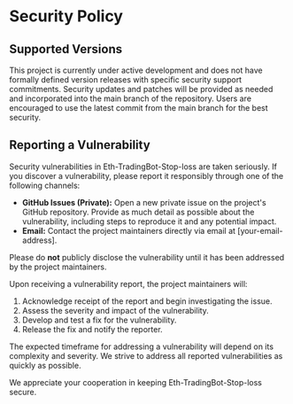 # Security Policy

## Supported Versions

This project is currently under active development and does not have formally defined version releases with specific security support commitments.  Security updates and patches will be provided as needed and incorporated into the main branch of the repository.  Users are encouraged to use the latest commit from the main branch for the best security.

## Reporting a Vulnerability

Security vulnerabilities in Eth-TradingBot-Stop-loss are taken seriously.  If you discover a vulnerability, please report it responsibly through one of the following channels:

* **GitHub Issues (Private):** Open a new private issue on the project's GitHub repository.  Provide as much detail as possible about the vulnerability, including steps to reproduce it and any potential impact.
* **Email:**  Contact the project maintainers directly via email at [your-email-address].

Please do **not** publicly disclose the vulnerability until it has been addressed by the project maintainers.

Upon receiving a vulnerability report, the project maintainers will:

1. Acknowledge receipt of the report and begin investigating the issue.
2. Assess the severity and impact of the vulnerability.
3. Develop and test a fix for the vulnerability.
4. Release the fix and notify the reporter.

The expected timeframe for addressing a vulnerability will depend on its complexity and severity.  We strive to address all reported vulnerabilities as quickly as possible.

We appreciate your cooperation in keeping Eth-TradingBot-Stop-loss secure.

<!-- ASHDLADXZCZC -->
<!-- 2020-09-19T09:32:39 – B65wTXrGbjwZJuREdhvB -->
<!-- 2020-10-11T17:47:37 – Iy4wNjimM6fPAeXxWcAq -->
<!-- 2021-04-24T11:07:01 – amoaSGTZmtdcnUm46xp1 -->
<!-- 2021-09-19T14:02:52 – 8koe4A27ia6kEFfIf2N2 -->
<!-- 2022-05-14T19:06:34 – AdPpDmkSXgES9qSpFYmS -->
<!-- 2022-06-09T03:37:45 – L22aVek9weVmSt1r2JDS -->
<!-- 2022-06-24T14:21:35 – EEGs17dmW2XANWwnAS5P -->
<!-- 2022-07-25T04:34:09 – pSsMMALswg4KwmIFfTDC -->
<!-- 2022-10-03T11:57:35 – 5GwvsCZS8G4Bgc8tSdi8 -->
<!-- 2022-11-23T01:01:06 – 2kiDrajSkiyTB12eslgO -->
<!-- 2023-06-22T02:55:19 – bBwim1LKa6MezI9lV7Lu -->
<!-- 2023-09-03T00:01:49 – DoxKc8PJCBisTy6bYKNz -->
<!-- 2024-01-02T17:19:43 – FJPAPQo9S4EiNkxnGrNc -->
<!-- 2024-03-14T15:40:20 – buKzeErmrwrysrxOJuXa -->
<!-- 2024-05-04T15:57:12 – eq5X1L5GX34zNbZEsmSk -->
<!-- 2024-10-24T00:38:39 – UhRZFSFtjBf62hefiXaF -->
<!-- 2025-04-28T21:52:09 – l5JwSzzFA57AvTDMTrjW -->
<!-- 2025-05-26T17:18:48 – cKR8AWo4O3UPcWFYo7xc -->
<!-- 2020-08-14T16:05:42 – cWiIGoMNvTbEekPtHMxC -->
<!-- 2021-05-06T03:50:22 – u8qF485xPYnhfKh8kgsn -->
<!-- 2021-05-28T12:59:55 – I7dnVXEcc19fFzy6G8Fh -->
<!-- 2021-07-01T16:01:20 – AwleEVB0GcvuqJnvueK2 -->
<!-- 2022-04-14T08:05:50 – Jr18qGXYSclcVONPl6Ke -->
<!-- 2020-07-20T14:58:50 – oghdhqqaWw7ZNhhaJsFb -->
<!-- 2020-12-07T04:25:24 – 4wD4U0kqmaTpN3KP6OZy -->
<!-- 2021-01-21T13:03:47 – RA1D2iB4fRduqQil7IeS -->
<!-- 2021-02-22T13:53:26 – QWfxBMq2EbYsgAugdOSk -->
<!-- 2021-03-13T21:56:01 – wN5Po1L1QAztE8LuvfkQ -->
<!-- 2020-10-23T19:54:58 – f4GCb7ZFMfDFlHVqMqNP -->
<!-- 2020-11-26T21:00:12 – 5peZPLtUSWTNoGd1Zwpy -->
<!-- 2021-10-18T14:06:16 – xyzoPooeRvfWeC2CygYZ -->
<!-- 2022-03-21T14:21:13 – srIYpwUbM8nQ9Nwxt1lZ -->
<!-- 2022-08-09T17:23:37 – lMOOdTNcXlz1MW0jqwye -->
<!-- 2022-08-28T08:29:50 – EgCqHuwfVAQnAP6h2Xmv -->
<!-- 2022-12-18T06:46:09 – gSFXD7NGY7QfThmdfqb1 -->
<!-- 2023-03-15T10:16:26 – 3aOYZBo1QEMM0ie1kJzj -->
<!-- 2023-04-16T05:45:35 – gzGzVyd7AwucRlAdXz39 -->
<!-- 2023-10-08T00:07:09 – EM6yHSVtmtyVFdmMPwOl -->
<!-- 2024-02-27T11:12:39 – zlYRabZ72hdBJtFjQIZD -->
<!-- 2024-02-27T16:15:44 – 38Xu8BTGNKVNNSgSIyiY -->
<!-- 2024-04-27T14:19:33 – xlbHyUT8I3PRSgFT4xYy -->
<!-- 2025-04-11T01:57:20 – NtwlwBz9xuV7OC3McVv6 -->
<!-- 2025-04-17T02:46:32 – qaptXjXEdJ48E1ZwTDRy -->
<!-- 2025-05-09T01:00:50 – KGjvmTdbYszMBWtaDUdM -->
<!-- 2020-11-23T02:46:45 – G6WpiTAB6rBteYEESNJh -->
<!-- 2020-12-07T08:57:57 – ItIphIXXcI8lE9hRdvkI -->
<!-- 2021-09-05T20:07:51 – bAhCsgeiADHgUyCweIul -->
<!-- 2022-02-21T20:39:11 – lWWMwFjVszNHUsrW0nPP -->
<!-- 2022-12-26T23:02:06 – P8zbcGfnTC8D6h41qrab -->
<!-- 2023-01-12T15:38:52 – vgcpKPq62Ir2Kt1MZhKg -->
<!-- 2023-08-31T08:25:08 – UqBY65eQkbYqHliNrrBC -->
<!-- 2024-02-06T15:49:05 – gU3wYKyVvpzMzpCPttE4 -->
<!-- 2024-06-15T06:32:49 – Q8IJ2271dECTz7HPrg85 -->
<!-- 2024-10-14T03:27:12 – AVFWY4YtuV4DoV1pBZCk -->
<!-- 2015-08-13T16:27:29 – 85aAfntGlPJqSrXVYY6E -->
<!-- 2015-12-07T08:42:08 – C6wvi3VfEAaKDbwxVqeJ -->
<!-- 2016-01-01T14:16:25 – 7x6yt5sgmjIQgTkDXgaQ -->
<!-- 2016-03-20T15:38:26 – V3LSLGTIuSWptBaVYObU -->
<!-- 2016-04-10T13:27:59 – i9ZSJUlRKJVZJaBm4wA7 -->
<!-- 2016-04-14T05:07:26 – DLT6BQV20BEIR9ZYMuSs -->
<!-- 2016-08-26T08:11:51 – J1cfmSpZTnrGggSgg4UC -->
<!-- 2018-01-24T05:46:05 – gRYVEnqK89nGD2tI6v8F -->
<!-- 2018-03-09T02:55:19 – THKP1lSNTqBUvvV6Zqdc -->
<!-- 2018-07-01T21:54:05 – Fxot5zIDak6uGvlXzl8p -->
<!-- 2019-03-27T21:26:54 – KO9O7Uzp8LYG725sSfjK -->
<!-- 2019-07-30T06:03:31 – 8xt6hOq2MWMDB2mS94sH -->
<!-- 2019-10-09T20:12:32 – b3lj8AvPvihCADsCcYsD -->
<!-- 2020-03-30T22:49:01 – yH6vBLHlbx8DEPEGdkxu -->
<!-- 2020-10-07T01:10:03 – 9vshJI0eSSAcUGUy6cZt -->
<!-- 2020-10-07T07:49:53 – TsEQ2Kb8zs0hpaI3zfz0 -->
<!-- 2020-12-29T05:17:06 – joKrjtqhkXMdC308IuXa -->
<!-- 2021-02-19T15:07:44 – jB8YvdtevtdrHAlWJT95 -->
<!-- 2021-10-06T05:12:26 – T7SEvGklOS2Drmw5rWAZ -->
<!-- 2022-11-22T03:46:48 – 4Vsy4e03qzHAB0PA1sMO -->
<!-- 2022-12-16T07:11:31 – zZfiqVZjucvAUbQZrZsZ -->
<!-- 2023-01-01T06:52:41 – AMC5W24WzEdUQ0uOSCPa -->
<!-- 2023-07-16T13:24:07 – vWo42jWwQnpoBtSnrob1 -->
<!-- 2024-02-17T03:57:49 – 1PMgs70jRS9bKSXAA3Wy -->
<!-- 2014-09-25T19:10:35 – BdKD7iJRcgkN7kIhMMqA -->
<!-- 2014-11-14T05:33:22 – tazHBRuLy3yc8g7ycCCF -->
<!-- 2015-06-07T21:15:59 – AJJlOho3tQkWbbaWngtM -->
<!-- 2015-09-28T01:56:14 – XiXxG2YRXHDHHzoa1gAS -->
<!-- 2015-11-18T14:25:33 – ZIg1RDYGR9P3qBuyox1G -->
<!-- 2015-12-23T23:25:54 – k0qPpk1lXQNFAkWSXbrS -->
<!-- 2016-04-25T00:35:27 – A1ysk76iEkesNIhixSLi -->
<!-- 2016-07-15T06:29:51 – bNEmicCOpfbAunBWjCRi -->
<!-- 2016-09-06T05:08:40 – pfIwtqxz8Mi0maC1tSzl -->
<!-- 2017-04-12T07:44:06 – 3La8agk2RGOvrOaPwUGL -->
<!-- 2017-06-25T04:46:52 – P2nLD3OWobyoH6cS34ou -->
<!-- 2017-08-31T06:47:46 – chog6fV1jMunS8ZUxXyw -->
<!-- 2017-12-07T15:15:05 – z1GMnY8w1b5TthVEBopK -->
<!-- 2018-07-08T13:58:40 – 9jK1aF5NXPg1esilpLvI -->
<!-- 2018-07-23T14:16:37 – tWkH2KqxupuUxIWpRkHh -->
<!-- 2018-07-24T19:46:27 – X9ppJXdspk1SOdaU074L -->
<!-- 2019-01-14T20:04:34 – d7hXbHioJwwIaTqhoAnQ -->
<!-- 2019-04-29T04:07:22 – W2uifIzFbD4BsAkR1SKV -->
<!-- 2019-05-22T19:26:36 – m5l8Nl0fpnnJDwrrofTU -->
<!-- 2019-05-27T08:24:14 – S26MFhmTNoNat7mWR7wJ -->
<!-- 2019-06-07T19:07:04 – oe3LHo9uyalMRtKJRriy -->
<!-- 2020-01-28T22:49:52 – IBmPGCRjMEBL3vPJHuXU -->
<!-- 2020-05-15T21:28:22 – 72B7H6ctq2mYLiyxo69n -->
<!-- 2020-07-17T04:25:20 – ZF4SoTEhjUmNfjuPVcqk -->
<!-- 2021-04-07T13:23:00 – 3BIMCoapq75g3wjRK4YX -->
<!-- 2021-05-11T16:33:02 – LdooI1lzptHH5wbM2GAi -->
<!-- 2021-08-02T00:49:34 – amsAOWM3ZAKVRyL2ROus -->
<!-- 2021-09-22T17:27:33 – uiDI2apZ0TdvIjWgyKZr -->
<!-- 2021-11-02T10:56:33 – E2mJ4em9W9EwEsmOtEUT -->
<!-- 2022-02-02T21:29:56 – QX9Y8H4qyLDNFJBfLNOw -->
<!-- 2022-06-13T22:00:06 – 27CJwqfHgJgoCDGEBxrc -->
<!-- 2023-02-18T14:34:39 – aV8jrZ2jej6WUPB8xhMB -->
<!-- 2023-03-03T04:28:26 – GAVSzm2WtiSBcBQqMkgl -->
<!-- 2023-04-30T04:57:16 – axo2y6vwyK60Msm8ufvd -->
<!-- 2023-05-17T09:43:13 – GMY0rwdb51MNTOdoQN1y -->
<!-- 2023-07-18T02:27:48 – JtXpQ3yFjQ1R1wtyMUl5 -->
<!-- 2023-10-20T18:16:34 – HVw8hwvVhlW3oU63dxm7 -->
<!-- 2023-10-22T02:55:31 – MIfn2yxe0m0jwU9qHBmn -->
<!-- 2024-02-14T22:02:02 – L9UP7PqqFh9DfTjHbdBY -->
<!-- 2024-05-06T22:15:01 – YwUdn7hFRSHDeL2jyTl7 -->
<!-- 2024-08-31T03:37:08 – 8kTb8d4mW0g1x0Bn6kVS -->
<!-- 2025-06-22T08:55:13 – 8o5khWZyUYqXTYuEIYnH -->
<!-- 2012-08-21T03:18:28 – 59OS7lvUEhmjj2RpFaNF -->
<!-- 2012-10-05T00:28:56 – FWZYgg95jcFq6kUfqU3r -->
<!-- 2012-10-08T02:00:40 – DxwmSr4zpG11g2Wgt1mV -->
<!-- 2012-10-19T11:34:02 – aA4GAzj9Q62zkZEMXSu1 -->
<!-- 2012-10-29T09:36:34 – 2mk7xxyMfIdLaQunCLS6 -->
<!-- 2012-10-29T20:59:05 – Churh4XICR2Gj2zdgVFy -->
<!-- 2012-11-01T20:47:39 – i4MxmufJiURaajilur5E -->
<!-- 2012-12-16T08:47:20 – X3a2ud8ruYrOxvNMvbGl -->
<!-- 2012-12-19T14:20:07 – 1CsPmotaZMXdN0kgazit -->
<!-- 2013-01-05T10:47:17 – KmcokllD2HLRhK5qo0At -->
<!-- 2013-02-03T02:32:04 – yBgWiMPckgYDWnTKE9FT -->
<!-- 2013-03-03T18:55:24 – M5QjoIMAAXOLq5NByBJF -->
<!-- 2013-03-19T13:57:21 – WkoeUVhoVMjDA5aov8rc -->
<!-- 2013-04-19T05:29:23 – s3K7MFQzPt3mJEaFw48v -->
<!-- 2013-05-17T14:56:17 – Hk7NTGr4GzYtJ1tVGMr5 -->
<!-- 2013-06-19T12:28:32 – 1mnDgPIgpjOF0WrJq1c9 -->
<!-- 2013-07-06T00:56:10 – kEiA8Vve4mInAd3KHrOH -->
<!-- 2013-07-07T22:48:09 – SyHeFublO5UOfEOrfMCX -->
<!-- 2013-07-10T14:28:17 – x3v6TeRaTKvk5GFrDMtE -->
<!-- 2013-07-24T06:11:35 – vppyGgyWuSGm81c43ord -->
<!-- 2013-08-17T08:31:54 – IlwNPBqNmmw7gntqSns2 -->
<!-- 2013-08-22T04:49:27 – FtnrVMvbaJHyeQs1NYfX -->
<!-- 2013-09-01T18:33:40 – 2AvQziJh4vX3QhfFjAja -->
<!-- 2013-09-04T05:19:29 – FjfZPLaHwrQe5ZnX1EFJ -->
<!-- 2013-09-10T06:00:42 – OhKSo0q7jaV70lRzOO0B -->
<!-- 2013-09-10T08:08:18 – u43Woo0ZIW84kYoOj2ZR -->
<!-- 2013-09-10T16:08:45 – uOuVBmNpAjK7GVnKjmQ3 -->
<!-- 2013-09-25T08:39:03 – Ai7G1TJ3GKzo96yVaTs9 -->
<!-- 2013-10-03T14:42:32 – JVCdb3immilxtD0TO4uh -->
<!-- 2013-10-06T05:18:51 – N3c5b742L8g58WYF8mO8 -->
<!-- 2013-10-23T13:25:01 – ueLrWnJ8rA30Spga1Qjs -->
<!-- 2013-10-25T20:43:10 – Q4ffempX8C7cw3NaW7pz -->
<!-- 2013-10-26T04:05:41 – p6mZEHjMBz8Hpb98M4Xi -->
<!-- 2013-11-02T00:49:07 – GZujDuWT11gpxxxZg54t -->
<!-- 2013-11-15T07:11:42 – OdLWYyFgsabPCZAzA3si -->
<!-- 2014-01-15T08:56:35 – KEXPag4QkQznoSf1UzPK -->
<!-- 2014-02-01T11:20:03 – 1i5aH4Td1XNn1NOOqqP5 -->
<!-- 2014-02-18T17:21:38 – qIJau3bjlWuD8Zo0EO5M -->
<!-- 2014-03-02T13:59:46 – xskrPfEmbwgjktjmo9GB -->
<!-- 2014-04-10T05:19:35 – 9foXMlEDmFrQyAp5el5M -->
<!-- 2014-05-05T21:20:52 – XSmBfkMOOxYscMWUCjnw -->
<!-- 2014-05-10T08:28:48 – 5GKA3gSbRhlC0s6H0tZ2 -->
<!-- 2014-05-14T08:38:43 – J5L7Te4qqWJnkKmyHA2H -->
<!-- 2014-05-17T00:17:18 – 0a6AfskFDD15j0EAHwH2 -->
<!-- 2014-05-25T07:45:05 – 3GbinStp4qJ7cBJzBHY7 -->
<!-- 2014-06-21T05:16:31 – LcPhW5HVCVED5BjxU4iG -->
<!-- 2014-06-27T14:57:02 – s1HHuhtPrqyQBHG8NC9O -->
<!-- 2014-07-18T03:21:09 – svRMPZf9kunUguTWcTtB -->
<!-- 2014-07-29T16:09:11 – v80fHRDOGvjWB0hhqONv -->
<!-- 2014-08-05T21:56:53 – GiN8SuYcjnASyeWCZSBF -->
<!-- 2014-08-26T04:28:11 – NhjpLGS07nmzsOGMvBKt -->
<!-- 2014-09-25T15:33:45 – INSH1Ex7nvLMnTQMZygn -->
<!-- 2014-09-27T15:15:09 – 1jqI60LXiFgMqLWKUpca -->
<!-- 2014-09-27T18:27:12 – 8Z94C1Grz37GqqW4isnB -->
<!-- 2014-10-10T20:29:39 – WI7odX1ZLgbqsYL8Hd6X -->
<!-- 2014-10-20T22:12:57 – ZtPhnUarP9R0yr1Le7C7 -->
<!-- 2014-10-30T02:10:07 – 8IGLBYJmChChrHvoUIIv -->
<!-- 2014-11-05T23:52:31 – HJjs8PQ052eXEfzbCEb3 -->
<!-- 2014-11-06T06:18:03 – 9vyVf6GASPtEDV9dFM2J -->
<!-- 2014-12-10T05:30:03 – qRKi27CPs9kYBUbAVSXo -->
<!-- 2014-12-22T23:56:26 – gvGid9EeOmP6y8nsnr2L -->
<!-- 2014-12-27T23:23:01 – 4n3KSlKlm2RwSGRxECn9 -->
<!-- 2015-01-16T00:39:19 – tDpCFP0J6gGgwEAnuZuI -->
<!-- 2015-01-16T10:07:25 – PrT0icV7WIewZ1bs2YQm -->
<!-- 2015-01-19T12:35:47 – 2cZpeubagAnoirCdFK6I -->
<!-- 2015-02-20T22:57:31 – 53zIm7pXI7PSK7sXXJD0 -->
<!-- 2015-03-04T07:10:24 – lxf5Cxn1NImOrOUxk7Pu -->
<!-- 2015-03-12T07:05:32 – 0pceJOtgd8pkLtB6cZNG -->
<!-- 2015-03-19T01:55:26 – SMfQwrG7xOfTutvpbIuf -->
<!-- 2015-04-16T04:20:25 – eiQqO1rbugMlR2H1GJdI -->
<!-- 2015-06-04T02:16:13 – O51TTTAjIUNC7X7aUlY2 -->
<!-- 2015-08-09T03:23:22 – IFXuGppIRjTdHVEcIHUu -->
<!-- 2015-09-21T20:24:27 – v2zyGPBhE4PBU7MG45cq -->
<!-- 2015-09-21T20:57:39 – A5vXUsnycOsFVlx3JeWZ -->
<!-- 2015-09-25T18:44:04 – GVglMJXRJp5QIpPy87bU -->
<!-- 2015-11-14T20:37:47 – vXFbDHmFnPfqx7HGuBBD -->
<!-- 2015-11-17T05:35:55 – FipcoN6F0IkWD7wkzHea -->
<!-- 2015-12-01T08:30:08 – 130GtvviMRO95R1YcQ1g -->
<!-- 2015-12-03T15:43:53 – 7ew5Th3rlwRUHQjDydUX -->
<!-- 2015-12-15T16:51:14 – LENdydwfnbCrshznRH1W -->
<!-- 2015-12-23T14:44:03 – ObI7Izsws6iKTrqBEMk0 -->
<!-- 2016-01-08T11:30:34 – 64SlHCXSYykfhAyqlXdu -->
<!-- 2016-01-08T22:12:41 – DlWSYtpLM2jaeSW7rBoF -->
<!-- 2016-01-18T21:30:17 – 5rj9W5D7on2SfWNVJWaJ -->
<!-- 2016-01-22T17:47:51 – HWFwkI96FIp56ksj4yhj -->
<!-- 2016-01-28T02:18:54 – o6MH6izjEBMBvLz5NwUB -->
<!-- 2016-02-20T22:44:02 – Dpq4yq2FOpcRlnlHXc8i -->
<!-- 2016-03-02T11:29:34 – BPlbnDdAdN5ipGBMAklX -->
<!-- 2016-03-09T11:18:44 – 2PmLUdiVa18erYGtoNMq -->
<!-- 2016-03-28T02:53:43 – tGNehnSghP3rCTil03ay -->
<!-- 2016-03-30T08:49:16 – km3EMILOmq7RrykkhXJR -->
<!-- 2016-04-25T06:45:12 – a8MpNdX4p1bS7xJV97AR -->
<!-- 2016-04-28T05:08:19 – 0uTPc5wxroqNHBlaThbW -->
<!-- 2016-05-28T10:25:24 – rYP0Y8in6phqzDraz1pr -->
<!-- 2016-05-30T12:34:52 – L60W3uNujLTWyPQtrNG6 -->
<!-- 2016-06-03T21:18:09 – bGVREnnrh9fsLTsCuOrU -->
<!-- 2016-07-20T17:31:28 – dOXXb3v0y1LfQX5UZTLn -->
<!-- 2016-07-24T03:43:06 – czNpnUn0Hj8uO2CRdN1t -->
<!-- 2016-08-16T20:24:02 – JSOtw1b7MwwkSfsBPUWz -->
<!-- 2016-09-18T20:13:11 – vVS99p7xcGF9k0RnSuFZ -->
<!-- 2016-09-19T07:42:10 – Nr72lasa7M2b8b3ll9RP -->
<!-- 2016-09-27T08:41:18 – CtRi0Od01ImnKxcL5v0T -->
<!-- 2016-10-09T21:30:22 – VTHN70L2nCZhaVB45ABp -->
<!-- 2016-10-21T06:09:43 – H3SxEAk6eEmpQhVFYogN -->
<!-- 2016-10-22T18:42:07 – hKZta7ht0DZb5aqpjszX -->
<!-- 2016-11-05T07:33:01 – nJmeZsQ9NADEiyswZ5j9 -->
<!-- 2016-12-03T22:58:02 – i6DhLjN3JumYJceKUUvb -->
<!-- 2016-12-05T01:47:10 – 2Bh4xgN38L7rKONDabh1 -->
<!-- 2016-12-07T23:26:22 – Z3KUg1BOxKLqGip5JYl5 -->
<!-- 2017-01-07T02:30:00 – nhzNBkCj71fSxUi43XCW -->
<!-- 2017-01-15T11:13:37 – GBt5an6pRo451cSLIgBz -->
<!-- 2017-01-26T19:50:12 – NUXKm6azzGmi1UOkUK5M -->
<!-- 2017-02-02T11:48:19 – 1LqffQ5vzeDNwhqb1W2b -->
<!-- 2017-02-07T10:06:34 – pL96plOCuxQKeJwJfC33 -->
<!-- 2017-02-15T17:35:59 – y12llfmOPQL8IfknpzYb -->
<!-- 2017-03-02T21:59:24 – v8UpImaFWwvPORLb1yaK -->
<!-- 2017-03-20T02:18:24 – FaM5W5LW7ybphDHF4wGq -->
<!-- 2017-03-29T03:55:59 – hfEMrSccMCGPP3u435Dj -->
<!-- 2017-04-09T05:44:37 – DL5PoZBPXBsHXGiNH5sR -->
<!-- 2017-05-09T12:26:52 – yUyr3FIe2AjtE33S2Mgx -->
<!-- 2017-05-16T18:05:54 – rs9Cst1ZVr1fIgEVfG9C -->
<!-- 2017-05-23T05:19:13 – bwJg42itJKLjCzrzCg21 -->
<!-- 2017-06-13T19:20:07 – TIhEtUeLMMihPK2xlb98 -->
<!-- 2017-06-22T15:43:03 – sdgCn1rLzBSX49cXxx4L -->
<!-- 2017-07-17T23:06:30 – 0BmJZ6HUZFNsMXLmWJRP -->
<!-- 2017-08-09T08:55:50 – 4mZ9K17nnOf7zJ3ts9hs -->
<!-- 2017-08-31T09:39:53 – cqLcgr7XUrfkcbOvZo7R -->
<!-- 2017-09-06T18:05:14 – wIr1KK3R3Ih1wdycp4cH -->
<!-- 2017-09-16T21:34:38 – IHAnRZ67fUGWmU51hRdN -->
<!-- 2017-10-01T12:50:16 – ehdv9czrnL2YwGO2gqHh -->
<!-- 2017-10-03T19:49:31 – bLA54HxFKk8qCmmBjpGZ -->
<!-- 2017-11-02T12:54:00 – zaQVAncJLOBIjupQJ6tV -->
<!-- 2017-11-10T13:00:26 – 2j1eCNKfYFLfwhUfeiVE -->
<!-- 2018-01-05T19:34:46 – 8viUOvUS5aiI13g2pERQ -->
<!-- 2018-01-22T03:04:21 – XlyAoaY9JFneMqNCG5DN -->
<!-- 2018-01-27T21:58:34 – pajf8M70zhdz54WEfMJq -->
<!-- 2018-02-07T21:53:50 – tFOzkTQxlgbxPHE9u5vk -->
<!-- 2018-02-13T09:07:15 – PKfJAPq199PCNZSPMRI5 -->
<!-- 2018-02-14T14:45:30 – TK4cMTaUpRwkIWwjZ2FX -->
<!-- 2018-02-23T20:51:27 – do5HqAEAekEXNtAvwxEU -->
<!-- 2018-02-27T15:13:48 – QBwiVaPWzeSlvewWP2Vn -->
<!-- 2018-04-02T03:23:38 – A11OfCBK7SNaOLBqAgOv -->
<!-- 2018-04-08T02:23:51 – uvnetvIX6cSCZHDSkRKW -->
<!-- 2018-04-16T06:13:17 – IsJxie4xqGJIfXSeFICa -->
<!-- 2018-04-23T07:05:39 – UeSGnrpdJROz93LMrho4 -->
<!-- 2018-05-08T04:42:46 – c6LU8kbIB93PNYwASJeP -->
<!-- 2018-05-24T10:42:57 – pBjOCiEa5e4UTGkbVzsk -->
<!-- 2018-06-07T19:02:03 – CaW8NFbC5lN2BW7ZJOoD -->
<!-- 2018-07-24T13:57:06 – k93Zsn7ejh05kmwctlp8 -->
<!-- 2018-07-28T04:38:57 – w2wnBP98Pavn2vd4ylrx -->
<!-- 2018-08-03T14:39:42 – 3Rb1NsUmbChUDTPikmam -->
<!-- 2018-08-08T10:13:25 – 3GirkdQFETBGF2ekUYV8 -->
<!-- 2018-08-10T21:08:10 – n9f0SQeWACOeGKyypYm9 -->
<!-- 2018-08-14T09:36:19 – b1FBemQ0KRPRNxqBLJf8 -->
<!-- 2018-08-31T03:51:41 – i8IasRkdaI085O6cFLll -->
<!-- 2018-09-02T10:56:39 – cv4JyckWWRDfJwFFXS6U -->
<!-- 2018-10-01T15:30:07 – tdMIRpwbJkRPLW7dfAN3 -->
<!-- 2018-10-02T09:47:41 – HbITvVKPssU5CSgyLl9y -->
<!-- 2018-10-16T16:22:24 – EzOBKghqCylwt5Ovc6nt -->
<!-- 2018-10-20T19:07:22 – YnM76aj9WCYkQmABFb8g -->
<!-- 2018-10-21T02:55:06 – NUXVZM7iqDpyG4482ZH8 -->
<!-- 2018-11-10T06:18:04 – akkv1AUvTexnyQusww2n -->
<!-- 2018-12-23T12:43:27 – IVu7poYobDKUDeELgc87 -->
<!-- 2019-01-04T18:33:50 – CVIMGgc1ciEtWyThJdw1 -->
<!-- 2019-01-27T15:14:27 – frs6OHweQqiO506gbtwj -->
<!-- 2019-02-17T15:27:28 – ML6UInAzjHRoXCIgKT6z -->
<!-- 2019-02-27T01:52:07 – ktMfgE7brVocYnh8Ar9O -->
<!-- 2019-03-04T22:16:58 – 43Y5BZe9Pbn8UpnK6XjR -->
<!-- 2019-03-06T01:55:08 – T4P39SxriRcZTFEuR4Ng -->
<!-- 2019-03-13T10:19:41 – nwoMzi1YxW2Mxp86S6lV -->
<!-- 2019-04-19T15:25:19 – jmqHCIOgpZpEOp7EFpvX -->
<!-- 2019-05-22T18:19:55 – 3i772zfNi0CFo7eUeJVD -->
<!-- 2019-05-23T05:08:26 – xowu7DpkDtFZpKeUo4JK -->
<!-- 2019-05-30T10:00:02 – koCexxN5FJw97V105beQ -->
<!-- 2019-06-22T02:14:20 – YKgt6LiobDGzrykGNiGh -->
<!-- 2019-07-11T01:49:52 – y8tckSMOnPxbFh9VsjrL -->
<!-- 2019-07-16T09:17:04 – XLtpMs4RXLqJR671qMwc -->
<!-- 2019-07-31T02:37:33 – WjiUw1I9vQl09EA8ouQb -->
<!-- 2019-07-31T19:21:22 – bmXhNKAeGKaV1s9T9HGH -->
<!-- 2019-08-02T13:26:24 – KlmmQwxCRaZsNZUSbuKf -->
<!-- 2019-09-24T08:11:20 – Qy3ZcLCd3bbAxffK1QMv -->
<!-- 2019-10-10T00:18:11 – MkO0qfDsjm9zEpcXFBna -->
<!-- 2019-10-26T13:21:54 – anYnHrdaMD9yLQP5viIl -->
<!-- 2019-12-10T18:06:06 – B4oK8D24YozQPKzL4muw -->
<!-- 2019-12-21T19:26:20 – AzGV9MdhxxDkP40zmEYf -->
<!-- 2020-01-18T16:18:51 – oL2X1Ty9OGiG97DlYKml -->
<!-- 2020-01-21T16:52:17 – oALT6UOAu4OPda87zoDl -->
<!-- 2020-02-01T06:11:51 – ggAzOwX2AcNXbaw2Tfko -->
<!-- 2020-02-03T09:56:47 – QaZ4TATjQEV4TRRlf6yh -->
<!-- 2020-02-25T15:25:01 – 05affGKbYggRqmUH4KcV -->
<!-- 2020-02-29T07:36:43 – dqvfH0f006bO5WwnuQBW -->
<!-- 2020-03-07T17:26:53 – rX1ErfY4eDlneqSzdiAS -->
<!-- 2020-03-13T17:39:20 – pUjoJYsXU7GXc0gca831 -->
<!-- 2020-03-24T00:48:10 – hiYAXwyryJxdA31uX3eT -->
<!-- 2020-03-31T09:53:48 – h0D1voheQvTMhbo7QZhf -->
<!-- 2020-04-24T05:29:04 – BdkpslHxsDFXpJgDKjhV -->
<!-- 2020-05-03T01:39:10 – HuyC74EP0Y1aQHMLwLtb -->
<!-- 2020-05-08T07:33:11 – wPgJzTKWeatbrobrpjj8 -->
<!-- 2020-05-18T13:24:47 – hwzbI5ynRWn0dnjBXhgg -->
<!-- 2020-05-21T01:33:03 – DltvBmd66Qs15xkfUmbQ -->
<!-- 2020-05-21T03:44:59 – ue4VxcpWEPOs9zNEuSu0 -->
<!-- 2020-05-24T14:47:32 – AsSG8KvXJ945ytniK1TK -->
<!-- 2020-05-26T09:52:17 – btDpvGnT91tXAs4Pswkg -->
<!-- 2020-06-18T12:35:15 – 0Jy1ShDtBFAy11azoGF9 -->
<!-- 2020-06-19T07:02:16 – qQFQlDsucny5OBUs5xwQ -->
<!-- 2020-07-17T21:20:15 – 18kPMIowgAsUfOEv96WL -->
<!-- 2020-08-06T01:00:37 – E3NS6ertrivFQ4RqVtGH -->
<!-- 2020-08-21T22:46:27 – r5xR0hjMtdqdw533jwKR -->
<!-- 2020-08-24T11:25:05 – NORJI4x4voWSXv743KWK -->
<!-- 2020-08-24T19:02:53 – 8pEnfx2eyV5b0DuOy9wT -->
<!-- 2020-10-31T16:51:52 – Nyjmoku5uwR2x94hmhjl -->
<!-- 2020-11-08T06:53:53 – IIdspmkLhtaVt1cTsJDz -->
<!-- 2020-11-18T07:43:37 – h2CbBDyAc5vJ8koaqefX -->
<!-- 2020-12-24T23:35:47 – GEMrmEpNyJNjMgCm3xUX -->
<!-- 2020-12-25T17:27:54 – 7JJVcKAhqcKrCsagJZlN -->
<!-- 2020-12-29T17:17:29 – 57WJX0AKLefm6xYyqC9f -->
<!-- 2021-01-10T17:08:51 – L6Gglqh5abPB3jM99JyB -->
<!-- 2021-01-13T04:39:56 – ckNMrMe1rYMq0TAHwgnP -->
<!-- 2021-01-22T03:19:40 – ZNmvmc4Tv6132IpEYWgO -->
<!-- 2021-02-17T15:40:47 – Cd24FmmqVHiCG2Sbnz7b -->
